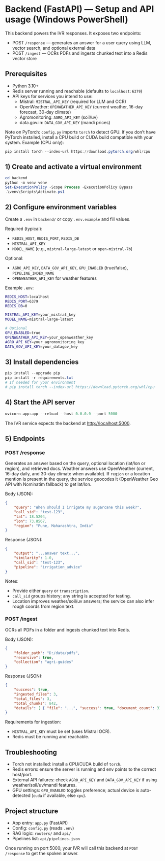 # Backend (FastAPI) — Setup and API usage (Windows PowerShell)

This backend powers the IVR responses. It exposes two endpoints:

- POST `/response` — generates an answer for a user query using LLM, vector search, and optional external data
- POST `/ingest` — OCRs PDFs and ingests chunked text into a Redis vector store

## Prerequisites

- Python 3.10+
- Redis server running and reachable (defaults to `localhost:6379`)
- API keys for services you intend to use:
    - Mistral: `MISTRAL_API_KEY` (required for LLM and OCR)
    - OpenWeather: `OPENWEATHER_API_KEY` (current weather, 16-day forecast, 30-day climate)
    - Agromonitoring: `AGRO_API_KEY` (soil/uv)
    - data.gov.in: `DATA_GOV_API_KEY` (mandi prices)

Note on PyTorch: `config.py` imports `torch` to detect GPU. If you don’t have PyTorch installed, install a CPU build or CUDA build compatible with your system. Example (CPU only):
 
```powershell
pip install torch --index-url https://download.pytorch.org/whl/cpu
```

## 1) Create and activate a virtual environment

```powershell
cd backend
python -m venv venv
Set-ExecutionPolicy -Scope Process -ExecutionPolicy Bypass
.\venv\Scripts\Activate.ps1
```

## 2) Configure environment variables

Create a `.env` in `backend/` or copy `.env.example` and fill values.

Required (typical):

- `REDIS_HOST`, `REDIS_PORT`, `REDIS_DB`
- `MISTRAL_API_KEY`
- `MODEL_NAME` (e.g., `mistral-large-latest` or `open-mistral-7b`)

Optional:

- `AGRO_API_KEY`, `DATA_GOV_API_KEY`, `GPU_ENABLED` (true/false), `PIPELINE_INDEX_NAME`
- `OPENWEATHER_API_KEY` for weather features

Example `.env`:

```bash
REDIS_HOST=localhost
REDIS_PORT=6379
REDIS_DB=0

MISTRAL_API_KEY=your_mistral_key
MODEL_NAME=mistral-large-latest

# Optional
GPU_ENABLED=true
OPENWEATHER_API_KEY=your_openweather_key
AGRO_API_KEY=your_agromonitoring_key
DATA_GOV_API_KEY=your_datagov_key
```

## 3) Install dependencies

```powershell
pip install --upgrade pip
pip install -r requirements.txt
# If needed for your environment
# pip install torch --index-url https://download.pytorch.org/whl/cpu
```

## 4) Start the API server

```powershell
uvicorn app:app --reload --host 0.0.0.0 --port 5000
```
The IVR service expects the backend at <http://localhost:5000>.

## 5) Endpoints

### POST /response

Generates an answer based on the query, optional location (lat/lon or region), and retrieved docs. Weather answers use OpenWeather (current, 16-day daily, and 30-day climate when available). If `region` or a location mention is present in the query, the service geocodes it (OpenWeather Geo API with Nominatim fallback) to get lat/lon.

Body (JSON):

```json
{
    "query": "When should I irrigate my sugarcane this week?",
    "call_sid": "test-123",
    "lat": 18.5204,
    "lon": 73.8567,
    "region": "Pune, Maharashtra, India"
}
```

Response (JSON):

```json
{
    "output": "...answer text...",
    "similarity": 1.0,
    "call_sid": "test-123",
    "pipeline": "irrigation_advice"
}
```

Notes:

- Provide either `query` or `transcription`.
- `call_sid` groups history; any string is accepted for testing.
- Location improves weather/soil/uv answers; the service can also infer rough coords from region text.

### POST /ingest

OCRs all PDFs in a folder and ingests chunked text into Redis.

Body (JSON):

```json
{
    "folder_path": "D:/data/pdfs",
    "recursive": true,
    "collection": "agri-guides"
}
```

Response (JSON):

```json
{
    "success": true,
    "ingested_files": 3,
    "total_files": 3,
    "total_chunks": 842,
    "details": [ { "file": "...", "success": true, "document_count": 310 } ]
}
```

Requirements for ingestion:

- `MISTRAL_API_KEY` must be set (uses Mistral OCR).
- Redis must be running and reachable.

## Troubleshooting

- Torch not installed: install a CPU/CUDA build of `torch`.
- Redis errors: ensure the server is running and env points to the correct host/port.
- External API failures: check `AGRO_API_KEY` and `DATA_GOV_API_KEY` if using weather/soil/uv/mandi features.
- GPU settings: `GPU_ENABLED` toggles preference; actual device is auto-detected (`cuda` if available, else `cpu`).

## Project structure

- App entry: `app.py` (FastAPI)
- Config: `config.py` (reads `.env`)
- RAG logic: `routers/` and `api/`
- Pipelines list: `api/pipelines.json`

Once running on port 5000, your IVR will call this backend at `POST /response` to get the spoken answer.
